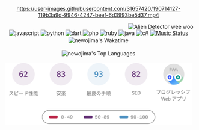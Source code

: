 <!-- START: HERO IMAGE GIF ////////// ////////// ////////// -->
<!-- <img src="@/../assets/img/gaming/ghost-of-tsushima.gif" width="100%"  alt="nellyXinwei's Hero Gif Image"/> -->
<!-- END: HERO IMAGE GIF ////////// ////////// ////////// -->

<div align="center" >  
  
<!-- START:ワンピース 第1015話「ルフィはRED ROCを使う」 -->
https://user-images.githubusercontent.com/31657420/190714127-119b3a9d-9946-4247-beef-6d3993be5d37.mp4
<!-- END:ワンピース 第1015話「ルフィはRED ROCを使う」 -->

<!-- START:VISITOR COUNTER -->
<div width="100%" align="right">

<img src="https://komarev.com/ghpvc/?username=nellyXinwei&label=🛸&color=grey&style=for-the-badge&labelcolor=ffffff" alt="Alien Detector wee woo"/>

</div>
<!-- END:VISITOR COUNTER -->

<!-- START: PROGRAMMING LANGUAGES -->
<!-- Color Scheme: 
75C3BB, 668AAB, 6667AB, 8766AB, B17ACD, D37F6F, EDA100
Sauce: https://colors.dopely.top/inside-colors/wp-content/uploads/2021/12/Dopely-Color-Palette-2022-color-scheme-of-the-year-%E2%80%93-3.jpg
-->
<!-- <img src="https://img.shields.io/badge/javascript%20-%23668AAB.svg?&style=for-the-badge&logo=javascript&logoColor=white&labelColor=75C3BB" alt="javascript"/> 
<img src="https://img.shields.io/badge/python%20-%236667AB.svg?&style=for-the-badge&logo=python&logoColor=white&labelColor=668AAB" alt="python" /> 
<img src="https://img.shields.io/badge/dart%20-%238766AB.svg?&style=for-the-badge&logo=dart&logoColor=white&labelColor=6667AB" alt="dart"/> 
<img src="https://img.shields.io/badge/php%20-%23B17ACD.svg?&style=for-the-badge&logo=php&logoColor=white&labelColor=8766AB" alt="php"/> 
<img src="https://img.shields.io/badge/ruby%20-%23D37F6F.svg?&style=for-the-badge&logo=ruby&logoColor=white&labelColor=B17ACD" alt="ruby"/> 
<img src="https://img.shields.io/badge/java%20-%23EDA100.svg?&style=for-the-badge&logo=starbucks&logoColor=white&labelColor=D37F6F" alt="java"/> 
<img src="https://img.shields.io/badge/c%23-%23AFC54D.svg?style=for-the-badge&logo=c-sharp&logoColor=white&labelColor=EDA100" alt="c#"/>   -->

<img src="https://img.shields.io/badge/javascript%20-%23668AAB.svg?&style=for-the-badge&logo=javascript&logoColor=white&labelColor=526E89" alt="javascript"/> 
<img src="https://img.shields.io/badge/python%20-%236667AB.svg?&style=for-the-badge&logo=python&logoColor=white&labelColor=525289" alt="python" /> 
<img src="https://img.shields.io/badge/dart%20-%238766AB.svg?&style=for-the-badge&logo=dart&logoColor=white&labelColor=6C5289" alt="dart"/> 
<img src="https://img.shields.io/badge/php%20-%23B17ACD.svg?&style=for-the-badge&logo=php&logoColor=white&labelColor=8E62A4" alt="php"/> 
<img src="https://img.shields.io/badge/ruby%20-%23D37F6F.svg?&style=for-the-badge&logo=ruby&logoColor=white&labelColor=A96659" alt="ruby"/> 
<img src="https://img.shields.io/badge/java%20-%23EDA100.svg?&style=for-the-badge&logo=starbucks&logoColor=white&labelColor=BE8100" alt="java"/> 
<img src="https://img.shields.io/badge/c%23-%23AFC54D.svg?style=for-the-badge&logo=c-sharp&logoColor=white&labelColor=8C9E3E" alt="c#"/>  

<!-- <img src="https://img.shields.io/badge/javascript%20-%23668AAB.svg?&style=for-the-badge&logo=javascript&logoColor=white&labelColor=85A1BC" alt="javascript"/> 
<img src="https://img.shields.io/badge/python%20-%236667AB.svg?&style=for-the-badge&logo=python&logoColor=white&labelColor=8585BC" alt="python" /> 
<img src="https://img.shields.io/badge/dart%20-%238766AB.svg?&style=for-the-badge&logo=dart&logoColor=white&labelColor=9F85BC" alt="dart"/> 
<img src="https://img.shields.io/badge/php%20-%23B17ACD.svg?&style=for-the-badge&logo=php&logoColor=white&labelColor=C195D7" alt="php"/> 
<img src="https://img.shields.io/badge/ruby%20-%23D37F6F.svg?&style=for-the-badge&logo=ruby&logoColor=white&labelColor=DC998C" alt="ruby"/> 
<img src="https://img.shields.io/badge/java%20-%23EDA100.svg?&style=for-the-badge&logo=starbucks&logoColor=white&labelColor=F1B433" alt="java"/> 
<img src="https://img.shields.io/badge/c%23-%23AFC54D.svg?style=for-the-badge&logo=c-sharp&logoColor=white&labelColor=BFD171" alt="c#"/>   -->



<!-- END: PROGRAMMING LANGUAGES -->

<!-- START: MUSIC STATUS -->
  <a href="https://nellyxinwei-spotify-readme-stats-2.vercel.app/api/now-playing?open">
  <img src="https://nellyxinwei-spotify-readme-stats-2.vercel.app/api/now-playing" alt="Music Status">
  </a>
<!-- END: MUSIC STATUS -->

<!-- START: GITHUB STATUS -->
<br>

<img align="center" width="500px" src="https://github-readme-stats.vercel.app/api/wakatime?username=newojima&layout=compact&langs_count=10&hide_title=true&hide_border=true&text_color=fff&bg_color=75C3BB,668AAB,668AAB,6667AB,8766AB,8766AB&hide=other,css,html,bash,xml,git%20config,makefile,properties,markdown,text" alt="newojima's Wakatime"/>

<br>
<br>

  <img align="center" width="500px"  src="https://github-readme-stats.vercel.app/api/top-langs?username=newojima&layout=compact&text_color=fff&icon_color=fff&hide_border=true&hide_title=true&include_all_commits=true&langs_count=10&hide=c%23,powershell,shaderlab,hlsl,jupyter%20notebook,python,html,css,shell&bg_color=8766AB,8766AB,B17ACD,B17ACD,D37F6F,EDA100,EDA100" alt="newojima's Top Languages"/>

<br>
<br>


  <img align="center" width="500px" src="@/../assets/img/page-insights.svg" alt="nellyXinwei's Page Insights"/>
</div>
<!-- END: GITHUB STATUS -->
